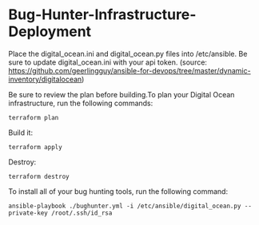 # Bug-Hunter-Infrastructure-Deployment

Place the digital_ocean.ini and digital_ocean.py files into /etc/ansible. Be sure to update digital_ocean.ini with your api token. (source: https://github.com/geerlingguy/ansible-for-devops/tree/master/dynamic-inventory/digitalocean)

Be sure to review the plan before building.To plan your Digital Ocean infrastructure, run the following commands:

    terraform plan
 
 Build it:
 
    terraform apply
    
Destroy:

    terraform destroy

To install all of your bug hunting tools, run the following command:
            
    ansible-playbook ./bughunter.yml -i /etc/ansible/digital_ocean.py --private-key /root/.ssh/id_rsa 
